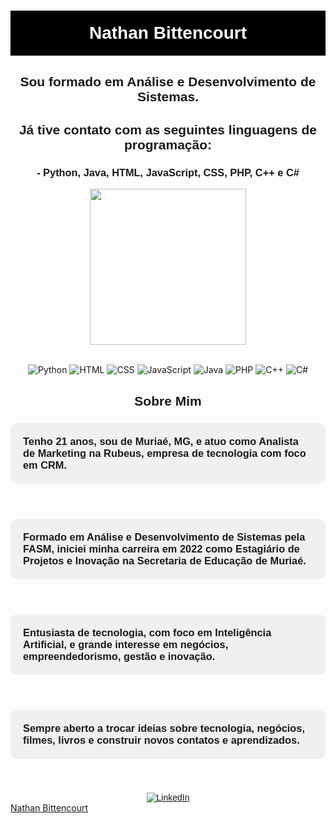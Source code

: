 <h1 align="center" style="color: white; background-color: black; padding: 20px; font-family: 'League Spartan', sans-serif;">
  <span class="animated-name">Nathan Bittencourt</span>
</h1>

<h2 align="center" style="font-family: 'League Spartan', sans-serif;">Sou formado em Análise e Desenvolvimento de Sistemas.</h2>

<h2 align="center" style="font-family: 'League Spartan', sans-serif;">Já tive contato com as seguintes linguagens de programação:</h2>

<h3 align="center" style="font-family: 'League Spartan', sans-serif;">- Python, Java, HTML, JavaScript, CSS, PHP, C++ e C#</h3>

<div align="center">
  <img height="250em" src="https://github-readme-stats.vercel.app/api/top-langs/?username=NathanBittencourt&layout=compact&theme=dark"/>
</div>
<br>
<div align="center">

![Python](https://img.shields.io/badge/Python-3776AB?style=for-the-badge&logo=python&logoColor=white)
  ![HTML](https://img.shields.io/badge/HTML-239120?style=for-the-badge&logo=html5&logoColor=white)
  ![CSS](https://img.shields.io/badge/CSS3-1572B6?style=for-the-badge&logo=css3&logoColor=white)
  ![JavaScript](https://img.shields.io/badge/JavaScript-323330?style=for-the-badge&logo=javascript&logoColor=F7DF1E)
  ![Java](https://img.shields.io/badge/Java-ED8B00?style=for-the-badge&logo=java&logoColor=white)
  ![PHP](https://img.shields.io/badge/PHP-777BB4?style=for-the-badge&logo=php&logoColor=white)
  ![C++](https://img.shields.io/badge/C%2B%2B-00599C?style=for-the-badge&logo=c%2B%2B&logoColor=white)
  ![C#](https://img.shields.io/badge/C%23-239120?style=for-the-badge&logo=c-sharp&logoColor=white)
  
</div>

<h2 align="center" style="font-family: 'League Spartan', sans-serif;">Sobre Mim</h2>

<h3 style="background-color: #f0f0f0; padding: 20px; border-radius: 10px; font-family: 'League Spartan', sans-serif;">
   Tenho 21 anos, sou de Muriaé, MG, e atuo como Analista de Marketing na Rubeus, empresa de tecnologia com foco em CRM.
</h3>
<br>
<h3 style="background-color: #f0f0f0; padding: 20px; border-radius: 10px; font-family: 'League Spartan', sans-serif;">
   Formado em Análise e Desenvolvimento de Sistemas pela FASM, iniciei minha carreira em 2022 como Estagiário de Projetos e Inovação na Secretaria de Educação de Muriaé.
</h3>
<br>
<h3 style="background-color: #f0f0f0; padding: 20px; border-radius: 10px; font-family: 'League Spartan', sans-serif;">
   Entusiasta de tecnologia, com foco em Inteligência Artificial, e grande interesse em negócios, empreendedorismo, gestão e inovação.
</h3>
<br>
<h3 style="background-color: #f0f0f0; padding: 20px; border-radius: 10px; font-family: 'League Spartan', sans-serif;">
   Sempre aberto a trocar ideias sobre tecnologia, negócios, filmes, livros e construir novos contatos e aprendizados.
</h3>
<br>

<div align="center" style="font-family: 'League Spartan', sans-serif; margin-top: 20px;">
  <a href="https://www.linkedin.com/in/nathanbittencourt/" target="_blank">
    <img src="https://img.shields.io/badge/LinkedIn-0077B5?style=for-the-badge&logo=linkedin&logoColor=white" alt="LinkedIn">
  </a>
</div>

<link href="https://fonts.googleapis.com/css2?family=League+Spartan:wght@400;700&display=swap" rel="stylesheet">

<script src="https://platform.linkedin.com/badges/js/profile.js" async defer type="text/javascript"></script>
<div class="badge-base LI-profile-badge" data-locale="pt_BR" data-size="medium" data-theme="dark" data-type="VERTICAL" data-vanity="nathanbittencourt" data-version="v1"><a class="badge-base__link LI-simple-link" href="https://br.linkedin.com/in/nathanbittencourt?trk=profile-badge">Nathan Bittencourt</a></div>
